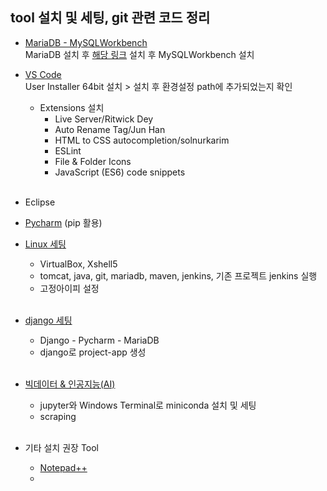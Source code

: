 ## tool 설치 및 세팅, git 관련 코드 정리
- [MariaDB - MySQLWorkbench](https://github.com/Son-Sumin/mine/blob/main/MariaDB_MySQL%20Workbench.md)   
  MariaDB 설치 후 [해당 링크](https://github.com/Son-Sumin/mine/blob/main/VC_redist.x64.exe) 설치 후 MySQLWorkbench 설치
  <br>
  
- [VS Code](https://code.visualstudio.com/Download)   
  User Installer 64bit 설치 > 설치 후 환경설정 path에 추가되었는지 확인   
  * Extensions 설치   
    - Live Server/Ritwick Dey    
    - Auto Rename Tag/Jun Han   
    - HTML to CSS autocompletion/solnurkarim   
    - ESLint   
    - File & Folder Icons   
    - JavaScript (ES6) code snippets
  <br>
  
- Eclipse   

- [Pycharm](https://github.com/Son-Sumin/python-practices/blob/main/1017%20%ED%8C%8C%EC%9D%B4%EC%B0%B8%20%EC%84%A4%EC%B9%98.md)
  (pip 활용)
  <br>

- [Linux 세팅](https://github.com/Son-Sumin/Linux/tree/main/%EC%84%A4%EC%B9%98)
  * VirtualBox, Xshell5   
  * tomcat, java, git, mariadb, maven, jenkins, 기존 프로젝트 jenkins 실행   
  * 고정아이피 설정   
  <br>
  
- [django 세팅](https://github.com/Son-Sumin/django)   
  * Django - Pycharm - MariaDB   
  * django로 project-app 생성   
  <br>
  
- [빅데이터 & 인공지능(AI)](https://github.com/Son-Sumin/ml_dl/blob/main/%EC%B4%88%EA%B8%B0%EC%84%A4%EC%A0%95.md)
  * jupyter와 Windows Terminal로 miniconda 설치 및 세팅   
  * scraping
  <br>
  
- 기타 설치 권장 Tool
  * [Notepad++](https://notepad-plus-plus.org/downloads/)   
  * 

